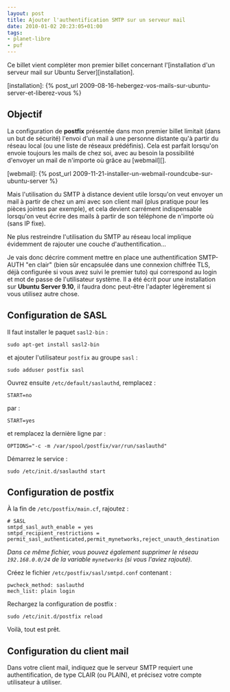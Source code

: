 ```yaml
---
layout: post
title: Ajouter l'authentification SMTP sur un serveur mail
date: 2010-01-02 20:23:05+01:00
tags:
- planet-libre
- puf
---
```


Ce billet vient compléter mon premier billet concernant l'[installation d'un
serveur mail sur Ubuntu Server][installation].

[installation]: {% post_url 2009-08-16-hebergez-vos-mails-sur-ubuntu-server-et-liberez-vous %}


## Objectif

La configuration de **postfix** présentée dans mon premier billet limitait
(dans un but de sécurité) l'envoi d'un mail à une personne distante qu'à partir
du réseau local (ou une liste de réseaux prédéfinis). Cela est parfait
lorsqu'on envoie toujours les mails de chez soi, avec au besoin la possibilité
d'envoyer un mail de n'importe où grâce au [webmail][].

[webmail]: {% post_url 2009-11-21-installer-un-webmail-roundcube-sur-ubuntu-server %}

Mais l'utilisation du SMTP à distance devient utile lorsqu'on veut envoyer un
mail à partir de chez un ami avec son client mail (plus pratique pour les
pièces jointes par exemple), et cela devient carrément indispensable lorsqu'on
veut écrire des mails à partir de son téléphone de n'importe où (sans IP fixe).

Ne plus restreindre l'utilisation du SMTP au réseau local implique évidemment
de rajouter une couche d'authentification…

Je vais donc décrire comment mettre en place une authentification SMTP-AUTH "en
clair" (bien sûr encapsulée dans une connexion chiffrée TLS, déjà configurée si
vous avez suivi le premier tuto) qui correspond au login et mot de passe de
l'utilisateur système. Il a été écrit pour une installation sur **Ubuntu Server
9.10**, il faudra donc peut-être l'adapter légèrement si vous utilisez autre
chose.


## Configuration de SASL

Il faut installer le paquet `sasl2-bin` :

    sudo apt-get install sasl2-bin

et ajouter l'utilisateur `postfix` au groupe `sasl` :

    sudo adduser postfix sasl


Ouvrez ensuite `/etc/default/saslauthd`, remplacez :

    START=no

par :

    START=yes

et remplacez la dernière ligne par :

    OPTIONS="-c -m /var/spool/postfix/var/run/saslauthd"

Démarrez le service :

    sudo /etc/init.d/saslauthd start


## Configuration de postfix

À la fin de `/etc/postfix/main.cf`, rajoutez :

    # SASL
    smtpd_sasl_auth_enable = yes
    smtpd_recipient_restrictions = permit_sasl_authenticated,permit_mynetworks,reject_unauth_destination

_Dans ce même fichier, vous pouvez également supprimer le réseau
`192.168.0.0/24` de la variable `mynetworks` (si vous l'aviez rajouté)._

Créez le fichier `/etc/postfix/sasl/smtpd.conf` contenant :

    pwcheck_method: saslauthd
    mech_list: plain login

Rechargez la configuration de postfix :

    sudo /etc/init.d/postfix reload

Voilà, tout est prêt.


## Configuration du client mail

Dans votre client mail, indiquez que le serveur SMTP requiert une
authentification, de type CLAIR (ou PLAIN), et précisez votre compte
utilisateur à utiliser.
